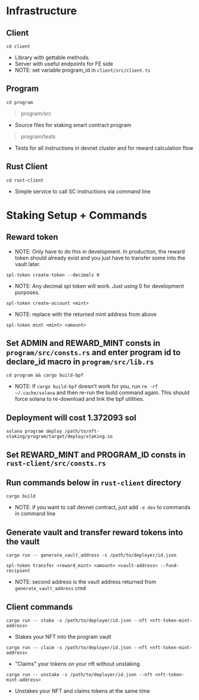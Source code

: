 # Infrastructure

## Client

`cd client`

- Library with gettable methods.
- Server with useful endpoints for FE side
- NOTE: set variable program_id in `client/src/client.ts`

## Program

`cd program`

> program/src

- Source files for staking smart contract program

> program/tests

- Tests for all instructions in devnet cluster and for reward calculation flow

## Rust Client

`cd rust-client`

- Simple service to call SC instructions via command line

# Staking Setup + Commands

## Reward token

- NOTE: Only have to do this in development. In production, the reward token should already exist and you just have to transfer some into the vault later.

`spl-token create-token --decimals 0`

- NOTE: Any decimal spl token will work. Just using 0 for development purposes.

`spl-token create-account <mint>`

- NOTE: replace <mint> with the returned mint address from above

`spl-token mint <mint> <amount>`

## Set ADMIN and REWARD_MINT consts in `program/src/consts.rs` and enter program id to declare_id macro in `program/src/lib.rs`

`cd program && cargo build-bpf`

- NOTE: If `cargo build-bpf` doesn't work for you, run `rm -rf ~/.cache/solana` and then re-run the build command again. This should force solana to re-download and link the bpf utilities.

## Deployment will cost 1.372093 sol

`solana program deploy /path/to/nft-staking/program/target/deploy/staking.so`

## Set REWARD_MINT and PROGRAM_ID consts in `rust-client/src/consts.rs`

## Run commands below in `rust-client` directory

`cargo build`

- NOTE: if you want to call devnet contract, just add `-e dev` to commands in command line

## Generate vault and transfer reward tokens into the vault

`cargo run -- generate_vault_address -s /path/to/deployer/id.json`

`spl-token transfer <reward_mint> <amount> <vault-address> --fund-recipient`

- NOTE: second address is the vault address returned from `generate_vault_address` cmd

## Client commands

`cargo run -- stake -s /path/to/deployer/id.json --nft <nft-token-mint-address>`

- Stakes your NFT into the program vault

`cargo run -- claim -s /path/to/deployer/id.json --nft <nft-token-mint-address>`

- "Claims" your tokens on your nft without unstaking

`cargo run -- unstake -s /path/to/deployer/id.json --nft <nft-token-mint-address>`

- Unstakes your NFT and claims tokens at the same time
